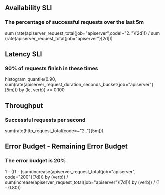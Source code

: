 ## Availability SLI
### The percentage of successful requests over the last 5m

sum (rate(apiserver_request_total{job="apiserver",code!~"2.."}[2d]))
/
sum (rate(apiserver_request_total{job="apiserver"}[2d]))



## Latency SLI
### 90% of requests finish in these times
histogram_quantile(0.90, sum(rate(apiserver_request_duration_seconds_bucket{job="apiserver"}[5m])) by (le, verb)) <= 0.100


## Throughput
### Successful requests per second
sum(rate(http_request_total{code=~"2.."}[5m]))


## Error Budget - Remaining Error Budget
### The error budget is 20%
1 - ((1 - (sum(increase(apiserver_request_total{job="apiserver", code="200"}[7d])) by (verb)) / sum(increase(apiserver_request_total{job="apiserver"}[7d])) by (verb)) / (1 - 0.80))

